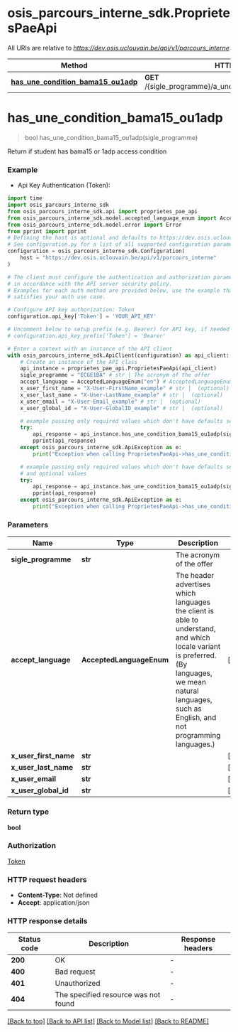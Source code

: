# osis_parcours_interne_sdk.ProprietesPaeApi

All URIs are relative to *https://dev.osis.uclouvain.be/api/v1/parcours_interne*

Method | HTTP request | Description
------------- | ------------- | -------------
[**has_une_condition_bama15_ou1adp**](ProprietesPaeApi.md#has_une_condition_bama15_ou1adp) | **GET** /{sigle_programme}/a_une_condition_bama15_ou_1adp/ | 


# **has_une_condition_bama15_ou1adp**
> bool has_une_condition_bama15_ou1adp(sigle_programme)



Return if student has bama15 or 1adp access condition

### Example

* Api Key Authentication (Token):

```python
import time
import osis_parcours_interne_sdk
from osis_parcours_interne_sdk.api import proprietes_pae_api
from osis_parcours_interne_sdk.model.accepted_language_enum import AcceptedLanguageEnum
from osis_parcours_interne_sdk.model.error import Error
from pprint import pprint
# Defining the host is optional and defaults to https://dev.osis.uclouvain.be/api/v1/parcours_interne
# See configuration.py for a list of all supported configuration parameters.
configuration = osis_parcours_interne_sdk.Configuration(
    host = "https://dev.osis.uclouvain.be/api/v1/parcours_interne"
)

# The client must configure the authentication and authorization parameters
# in accordance with the API server security policy.
# Examples for each auth method are provided below, use the example that
# satisfies your auth use case.

# Configure API key authorization: Token
configuration.api_key['Token'] = 'YOUR_API_KEY'

# Uncomment below to setup prefix (e.g. Bearer) for API key, if needed
# configuration.api_key_prefix['Token'] = 'Bearer'

# Enter a context with an instance of the API client
with osis_parcours_interne_sdk.ApiClient(configuration) as api_client:
    # Create an instance of the API class
    api_instance = proprietes_pae_api.ProprietesPaeApi(api_client)
    sigle_programme = "ECGE1BA" # str | The acronym of the offer
    accept_language = AcceptedLanguageEnum("en") # AcceptedLanguageEnum | The header advertises which languages the client is able to understand, and which locale variant is preferred. (By languages, we mean natural languages, such as English, and not programming languages.)  (optional)
    x_user_first_name = "X-User-FirstName_example" # str |  (optional)
    x_user_last_name = "X-User-LastName_example" # str |  (optional)
    x_user_email = "X-User-Email_example" # str |  (optional)
    x_user_global_id = "X-User-GlobalID_example" # str |  (optional)

    # example passing only required values which don't have defaults set
    try:
        api_response = api_instance.has_une_condition_bama15_ou1adp(sigle_programme)
        pprint(api_response)
    except osis_parcours_interne_sdk.ApiException as e:
        print("Exception when calling ProprietesPaeApi->has_une_condition_bama15_ou1adp: %s\n" % e)

    # example passing only required values which don't have defaults set
    # and optional values
    try:
        api_response = api_instance.has_une_condition_bama15_ou1adp(sigle_programme, accept_language=accept_language, x_user_first_name=x_user_first_name, x_user_last_name=x_user_last_name, x_user_email=x_user_email, x_user_global_id=x_user_global_id)
        pprint(api_response)
    except osis_parcours_interne_sdk.ApiException as e:
        print("Exception when calling ProprietesPaeApi->has_une_condition_bama15_ou1adp: %s\n" % e)
```


### Parameters

Name | Type | Description  | Notes
------------- | ------------- | ------------- | -------------
 **sigle_programme** | **str**| The acronym of the offer |
 **accept_language** | **AcceptedLanguageEnum**| The header advertises which languages the client is able to understand, and which locale variant is preferred. (By languages, we mean natural languages, such as English, and not programming languages.)  | [optional]
 **x_user_first_name** | **str**|  | [optional]
 **x_user_last_name** | **str**|  | [optional]
 **x_user_email** | **str**|  | [optional]
 **x_user_global_id** | **str**|  | [optional]

### Return type

**bool**

### Authorization

[Token](../README.md#Token)

### HTTP request headers

 - **Content-Type**: Not defined
 - **Accept**: application/json


### HTTP response details

| Status code | Description | Response headers |
|-------------|-------------|------------------|
**200** | OK |  -  |
**400** | Bad request |  -  |
**401** | Unauthorized |  -  |
**404** | The specified resource was not found |  -  |

[[Back to top]](#) [[Back to API list]](../README.md#documentation-for-api-endpoints) [[Back to Model list]](../README.md#documentation-for-models) [[Back to README]](../README.md)


